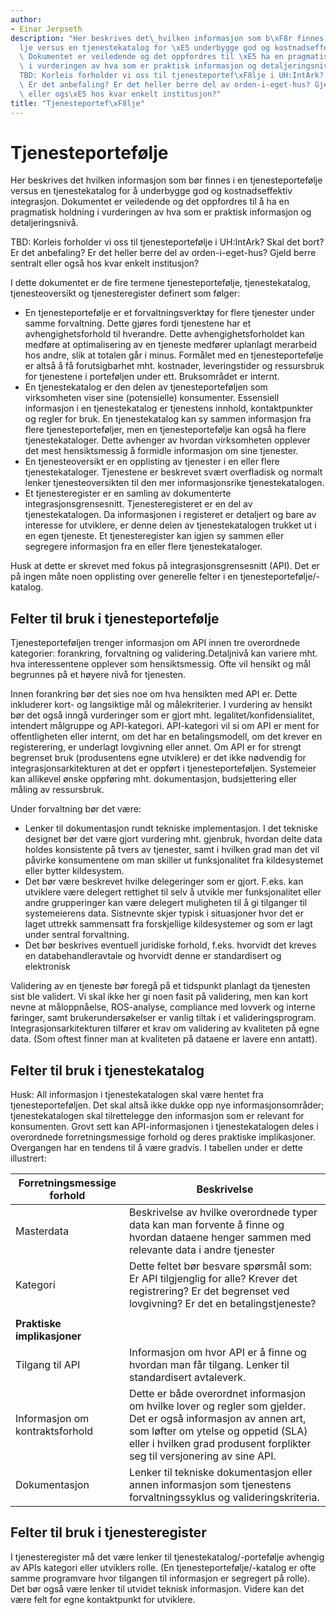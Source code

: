 ```yaml
---
author:
- Einar Jerpseth
description: "Her beskrives det\_hvilken informasjon som b\xF8r finnes i en tjenesteportef\xF8\
  lje versus en tjenestekatalog for \xE5 underbygge god og kostnadseffektiv integrasjon.\
  \ Dokumentet er veiledende og det oppfordres til \xE5 ha en pragmatisk holdning\
  \ i vurderingen av hva som er praktisk informasjon og detaljeringsniv\xE5.\n\n\n\
  TBD: Korleis forholder vi oss til tjenesteportef\xF8lje i UH:IntArk? Skal det bort?\
  \ Er det anbefaling? Er det heller berre del av orden-i-eget-hus? Gjeld berre sentralt\
  \ eller ogs\xE5 hos kvar enkelt institusjon?"
title: "Tjenesteportef\xF8lje"
---
```


# Tjenesteportefølje

Her beskrives det hvilken informasjon som bør finnes i en tjenesteportefølje versus en tjenestekatalog for å underbygge god og kostnadseffektiv integrasjon. Dokumentet er veiledende og det oppfordres til å ha en pragmatisk holdning i vurderingen av hva som er praktisk informasjon og detaljeringsnivå.


TBD: Korleis forholder vi oss til tjenesteportefølje i UH:IntArk? Skal det bort? Er det anbefaling? Er det heller berre del av orden-i-eget-hus? Gjeld berre sentralt eller også hos kvar enkelt institusjon?

I dette dokumentet er de fire termene tjenesteportefølje, tjenestekatalog, tjenesteoversikt og tjenesteregister definert som følger:


* En tjenesteportefølje er et forvaltningsverktøy for flere tjenester under samme forvaltning. Dette gjøres fordi tjenestene har et avhengighetsforhold til hverandre. Dette avhengighetsforholdet kan medføre at optimalisering av en tjeneste medfører uplanlagt merarbeid hos andre, slik at totalen går i minus. Formålet med en tjenesteportefølje er altså å få forutsigbarhet mht. kostnader, leveringstider og ressursbruk for tjenestene i porteføljen under ett. Bruksområdet er internt.
* En tjenestekatalog er den delen av tjenesteporteføljen som virksomheten viser sine (potensielle) konsumenter. Essensiell informasjon i en tjenestekatalog er tjenestens innhold, kontaktpunkter og regler for bruk. En tjenestekatalog kan sy sammen informasjon fra flere tjenesteporteføljer, men en tjenesteportefølje kan også ha flere tjenestekataloger. Dette avhenger av hvordan virksomheten opplever det mest hensiktsmessig å formidle informasjon om sine tjenester.
* En tjenesteoversikt er en opplisting av tjenester i en eller flere tjenestekataloger. Tjenestene er beskrevet svært overfladisk og normalt lenker tjenesteoversikten til den mer informasjonsrike tjenestekatalogen.
* Et tjenesteregister er en samling av dokumenterte integrasjonsgrensesnitt. Tjenesteregisteret er en del av tjenestekatalogen. Da informasjonen i registeret er detaljert og bare av interesse for utviklere, er denne delen av tjenestekatalogen trukket ut i en egen tjeneste. Et tjenesteregister kan igjen sy sammen eller segregere informasjon fra en eller flere tjenestekataloger.


Husk at dette er skrevet med fokus på integrasjonsgrensesnitt (API). Det er på ingen måte noen opplisting over generelle felter i en tjenesteportefølje/-katalog.


## Felter til bruk i tjenesteportefølje


Tjenesteporteføljen trenger informasjon om API innen tre overordnede kategorier: forankring, forvaltning og validering.Detaljnivå kan variere mht. hva interessentene opplever som hensiktsmessig. Ofte vil hensikt og mål begrunnes på et høyere nivå for tjenesten.


Innen forankring bør det sies noe om hva hensikten med API er. Dette inkluderer kort- og langsiktige mål og målekriterier. I vurdering av hensikt bør det også inngå vurderinger som er gjort mht. legalitet/konfidensialitet, intendert målgruppe og API-kategori. API-kategori vil si om API er ment for offentligheten eller internt, om det har en betalingsmodell, om det krever en registerering, er underlagt lovgivning eller annet. Om API er for strengt begrenset bruk (produsentens egne utviklere) er det ikke nødvendig for integrasjonsarkitekturen at det er oppført i tjenesteporteføljen. Systemeier kan allikevel ønske oppføring mht. dokumentasjon, budsjettering eller måling av ressursbruk.


Under forvaltning bør det være:


* Lenker til dokumentasjon rundt tekniske implementasjon. I det tekniske designet bør det være gjort vurdering mht. gjenbruk, hvordan delte data holdes konsistente på tvers av tjenester, samt i hvilken grad man det vil påvirke konsumentene om man skiller ut funksjonalitet fra kildesystemet eller bytter kildesystem.
* Det bør være beskrevet hvilke delegeringer som er gjort. F.eks. kan utviklere være delegert rettighet til selv å utvikle mer funksjonalitet eller andre grupperinger kan være delegert muligheten til å gi tilganger til systemeierens data. Sistnevnte skjer typisk i situasjoner hvor det er laget uttrekk sammensatt fra forskjellige kildesystemer og som er lagt under sentral forvaltning.
* Det bør beskrives eventuell juridiske forhold, f.eks. hvorvidt det kreves en databehandleravtale og hvorvidt denne er standardisert og elektronisk


Validering av en tjeneste bør foregå på et tidspunkt planlagt da tjenesten sist ble validert. Vi skal ikke her gi noen fasit på validering, men kan kort nevne at måloppnåelse, ROS-analyse, compliance med lovverk og interne føringer, samt brukerundersøkelser er vanlig tiltak i et valideringsprogram. Integrasjonsarkitekturen tilfører et krav om validering av kvaliteten på egne data. (Som oftest finner man at kvaliteten på dataene er lavere enn antatt).


## Felter til bruk i tjenestekatalog


Husk: All informasjon i tjenestekatalogen skal være hentet fra tjenesteporteføljen. Det skal altså ikke dukke opp nye informasjonsområder; tjenestekatalogen skal tilrettelegge den informasjon som er relevant for konsumenten. Grovt sett kan API-informasjonen i tjenestekatalogen deles i overordnede forretningsmessige forhold og deres praktiske implikasjoner. Overgangen har en tendens til å være gradvis. I tabellen under er dette illustrert:




| Forretningsmessige forhold | Beskrivelse |
| --- | --- |
| Masterdata | Beskrivelse av hvilke overordnede typer data kan man forvente å finne og hvordan dataene henger sammen med relevante data i andre tjenester |
| Kategori | Dette feltet bør besvare spørsmål som: Er API tilgjenglig for alle? Krever det registrering? Er det begrenset ved lovgivning? Er det en betalingstjeneste? |
|  |  |
| **Praktiske implikasjoner** |  |
| Tilgang til API | Informasjon om hvor API er å finne og hvordan man får tilgang. Lenker til standardisert avtaleverk. |
| Informasjon om kontraktsforhold | Dette er både overordnet informasjon om hvilke lover og regler som gjelder. Det er også informasjon av annen art, som løfter om ytelse og oppetid (SLA) eller i hvilken grad produsent forplikter seg til versjonering av sine API. |
| Dokumentasjon | Lenker til tekniske dokumentasjon eller annen informasjon som tjenestens forvaltningssyklus og valideringskriteria. |


## Felter til bruk i tjenesteregister


I tjenesteregister må det være lenker til tjenestekatalog/-portefølje avhengig av APIs kategori eller utviklers rolle. (En tjenesteportefølje/-katalog er ofte samme programvare hvor tilgangen til informasjon er segregert på rolle). Det bør også være lenker til utvidet teknisk informasjon. Videre kan det være felt for egne kontaktpunkt for utviklere.
